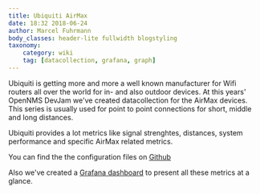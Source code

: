 ```yaml
---
title: Ubiquiti AirMax
date: 18:32 2018-06-24
author: Marcel Fuhrmann
body_classes: header-lite fullwidth blogstyling
taxonomy:
    category: wiki
    tag: [datacollection, grafana, graph]
---
```


Ubiquiti is getting more and more a well known manufacturer for Wifi routers all over the world for in- and also outdoor devices.
At this years' OpenNMS DevJam we've created datacollection for the AirMax devices.
This series is usually used for point to point connections for short, middle and long distances.

Ubiquiti provides a lot metrics like signal strenghtes, distances, system performance and specific AirMax related metrics.

You can find the the configuration files on [Github](https://github.com/opennms-config-modules/ubiquiti)

Also we've created a [Grafana dashboard](https://grafana.com/dashboards/6498) to present all these metrics at a glance.
